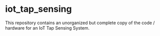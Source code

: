 # iot_tap_sensing
This repository contains an unorganized but complete copy of the code / hardware for an IoT Tap Sensing System.
